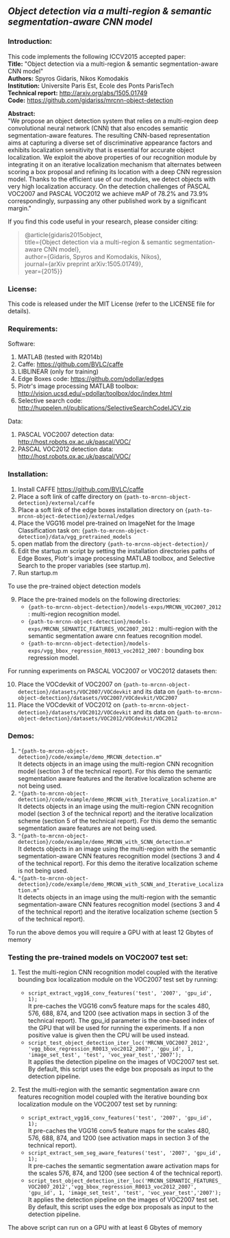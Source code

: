 ## *Object detection via a multi-region & semantic segmentation-aware CNN model*

### Introduction:

This code implements the following ICCV2015 accepted paper:  
**Title:**            "Object detection via a multi-region & semantic segmentation-aware CNN model"  
**Authors:**          Spyros Gidaris, Nikos Komodakis  
**Institution:**      Universite Paris Est, Ecole des Ponts ParisTech  
**Technical report:** http://arxiv.org/abs/1505.01749  
**Code:**             https://github.com/gidariss/mrcnn-object-detection  

**Abstract:**  
"We propose an object detection system that relies on a multi-region deep convolutional neural network (CNN) that also encodes semantic segmentation-aware features. The resulting CNN-based representation aims at capturing a diverse set of discriminative appearance factors and exhibits localization sensitivity that is essential for accurate object localization. We exploit the above properties of our recognition module by integrating it on an iterative localization mechanism that alternates between scoring a box proposal and refining its location with a deep CNN regression model. Thanks to the efficient use of our modules, we detect objects with very high localization accuracy. On the detection challenges of PASCAL VOC2007 and PASCAL VOC2012 we achieve mAP of 78.2% and 73.9% correspondingly, surpassing any other published work by a significant margin."   

If you find this code useful in your research, please consider citing:  

> @article{gidaris2015object,  
  title={Object detection via a multi-region \& semantic segmentation-aware CNN model},  
  author={Gidaris, Spyros and Komodakis, Nikos},  
  journal={arXiv preprint arXiv:1505.01749},  
  year={2015}}

### License:
This code is released under the MIT License (refer to the LICENSE file for details).  

### Requirements:

Software:  
1. MATLAB (tested with R2014b)  
2. Caffe: https://github.com/BVLC/caffe  
3. LIBLINEAR (only for training)    
4. Edge Boxes code: https://github.com/pdollar/edges  
5. Piotr's image processing MATLAB toolbox: http://vision.ucsd.edu/~pdollar/toolbox/doc/index.html  
6. Selective search code: http://huppelen.nl/publications/SelectiveSearchCodeIJCV.zip  

Data:   
1. PASCAL VOC2007 detection data: http://host.robots.ox.ac.uk/pascal/VOC/    
2. PASCAL VOC2012 detection data: http://host.robots.ox.ac.uk/pascal/VOC/  

### Installation:

1. Install CAFFE https://github.com/BVLC/caffe
2. Place a soft link of caffe directory on `{path-to-mrcnn-object-detection}/external/caffe` 
3. Place a soft link of the edge boxes installation directory on `{path-to-mrcnn-object-detection}/external/edges`
4. Place the VGG16 model pre-trained on ImageNet for the Image Classification task on:
	`{path-to-mrcnn-object-detection}/data/vgg_pretrained_models`
5.  open matlab from the directory `{path-to-mrcnn-object-detection}/`
6.  Edit the startup.m script by setting the installation directories paths of Edge Boxes, Piotr's image processing MATLAB toolbox, and Selective Search to the proper variables (see startup.m).
7.  Run startup.m  

To use the pre-trained object detection models 

9. Place the pre-trained models on the following directories:  
	+ `{path-to-mrcnn-object-detection}/models-exps/MRCNN_VOC2007_2012`  : multi-region recognition model.
	+ `{path-to-mrcnn-object-detection}/models-exps/MRCNN_SEMANTIC_FEATURES_VOC2007_2012`  : multi-region with the semantic segmentation aware cnn featues recognition model.			 
	+ `{path-to-mrcnn-object-detection}/models-exps/vgg_bbox_regression_R0013_voc2012_2007` : bounding box regression model.

For running experiments on PASCAL VOC2007 or VOC2012 datasets then:

10. Place the VOCdevkit of VOC2007 on `{path-to-mrcnn-object-detection}/datasets/VOC2007/VOCdevkit` and its data on `{path-to-mrcnn-object-detection}/datasets/VOC2007/VOCdevkit/VOC2007` 
11. Place the VOCdevkit of VOC2012 on `{path-to-mrcnn-object-detection}/datasets/VOC2012/VOCdevkit` and its data on `{path-to-mrcnn-object-detection}/datasets/VOC2012/VOCdevkit/VOC2012`

### Demos:
1. `"{path-to-mrcnn-object-detection}/code/example/demo_MRCNN_detection.m"`  
It detects objects in an image using the multi-region CNN recognition model (section 3 of the technical report). For this demo the semantic segmentation aware features and the iterative localization scheme are not being used.
2. `"{path-to-mrcnn-object-detection}/code/example/demo_MRCNN_with_Iterative_Localization.m"`  
It detects objects in an image using the multi-region CNN recognition model (section 3 of the technical report) and the iterative localization scheme (section 5 of the technical report). For this demo the semantic segmentation aware features are not being used.
3. `"{path-to-mrcnn-object-detection}/code/example/demo_MRCNN_with_SCNN_detection.m"`  
It detects objects in an image using the multi-region with the semantic segmentation-aware CNN features recognition model (sections 3 and 4 of the technical report). For this demo the iterative localization scheme is not being used.
4. `"{path-to-mrcnn-object-detection}/code/example/demo_MRCNN_with_SCNN_and_Iterative_Localization.m"`  
It detects objects in an image using the multi-region with the semantic segmentation-aware CNN features recognition model (sections 3 and 4 of the technical report) and the iterative localization scheme (section 5 of the technical report). 

To run the above demos you will require a GPU with at least 12 Gbytes of memory

### Testing the pre-trained models on VOC2007 test set:

1. Test the multi-region CNN recognition model coupled with the iterative bounding box localization module on the VOC2007 test set by running:  
	+ `script_extract_vgg16_conv_features('test', '2007', 'gpu_id', 1);`  
	It pre-caches the VGG16 conv5 feature maps for the scales 480, 576, 688, 874, and 1200 (see activation maps in section 3 of the technical report). The gpu_id parameter is the one-based index of the GPU that will be used for running the experiments. If a non positive value is given then the CPU will be used instead.  
	+ `script_test_object_detection_iter_loc('MRCNN_VOC2007_2012', 'vgg_bbox_regression_R0013_voc2012_2007', 'gpu_id', 1, 'image_set_test', 'test', 'voc_year_test','2007');`  
	It applies the detection pipeline on the images of VOC2007 test set. By default, this script uses the edge box proposals as input to the detection pipeline.   

 
2. Test the multi-region with the semantic segmentation aware cnn features recognition model coupled with the iterative bounding box localization module on the VOC2007 test set by running:   
	+ `script_extract_vgg16_conv_features('test', '2007', 'gpu_id', 1);`  
	It pre-caches the VGG16 conv5 feature maps for the scales 480, 576, 688, 874, and 1200 (see activation maps in section 3 of the technical report).
	+ `script_extract_sem_seg_aware_features('test', '2007', 'gpu_id', 1);`  
	It pre-caches the semantic segmentation aware activation maps for the scales 576, 874, and 1200 (see section 4 of the technical report). 
	+ `script_test_object_detection_iter_loc('MRCNN_SEMANTIC_FEATURES_VOC2007_2012','vgg_bbox_regression_R0013_voc2012_2007', 'gpu_id', 1, 'image_set_test', 'test', 'voc_year_test','2007');`  
	It applies the detection pipeline on the images of VOC2007 test set. By default, this script uses the edge box proposals as input to the detection pipeline.
 
The above script can run on a GPU with at least 6 Gbytes of memory
